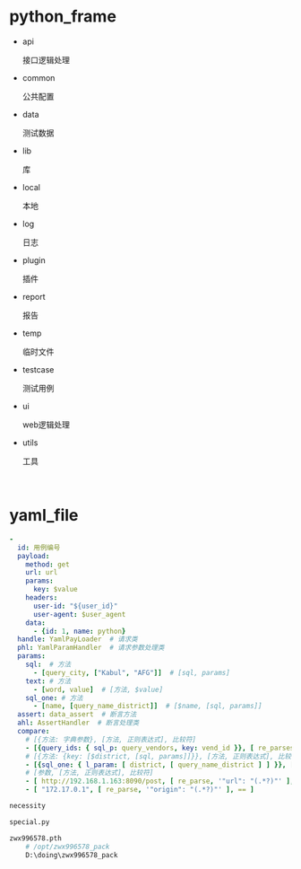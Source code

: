 # python_frame



-   api

    接口逻辑处理

-   common

    公共配置


-   data

    测试数据

-   lib

    库

-   local

    本地

-   log

    日志

-   plugin

    插件

-   report

    报告

-   temp

    临时文件

-   testcase

    测试用例

-   ui

    web逻辑处理

-   utils

    工具

    ​


# yaml_file

```yaml
-
  id: 用例编号
  payload:
    method: get
    url: url
    params:
      key: $value
    headers:
      user-id: "${user_id}"
      user-agent: $user_agent
    data:
      - {id: 1, name: python}
  handle: YamlPayLoader  # 请求类
  phl: YamlParamHandler  # 请求参数处理类
  params:
    sql:  # 方法
      - [query_city, ["Kabul", "AFG"]]  # [sql, params]
    text: # 方法
      - [word, value]  # [方法, $value]
    sql_one: # 方法
      - [name, [query_name_district]]  # [$name, [sql, params]]
  assert: data_assert  # 断言方法
  ahl: AssertHandler  # 断言处理类
  compare:
  	# [{方法: 字典参数}, [方法, 正则表达式], 比较符]
    - [{query_ids: { sql_p: query_vendors, key: vend_id }}, [ re_parses, '"vend_id": (\d+)' ], "==" ]
    # [{方法: {key: [$district, [sql, params]]}}, [方法, 正则表达式], 比较符]
    - [{sql_one: { l_param: [ district, [ query_name_district ] ] }}, [ re_parse, '"district": "(.*?)"' ], == ]
    # [参数, [方法, 正则表达式], 比较符]
    - [ http://192.168.1.163:8090/post, [ re_parse, '"url": "(.*?)"' ], in ]
    - [ "172.17.0.1", [ re_parse, '"origin": "(.*?)"' ], == ]
```



```python
necessity

special.py

zwx996578.pth
	# /opt/zwx996578_pack
	D:\doing\zwx996578_pack


```

